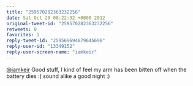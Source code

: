 ```yaml
---
title: "259570282363232256"
date: Sat Oct 20 08:22:32 +0000 2012
original-tweet-id: "259570282363232256"
retweets: 0
favorites: 1
reply-tweet-id: "259569694879645696"
reply-user-id: "13349152"
reply-user-screen-name: "iamkeir"
---
```

<a href="https://twitter.com/iamkeir">@iamkeir</a> Good stuff, I kind of feel my arm has been bitten off when the battery dies :( sound alike a good night :)
